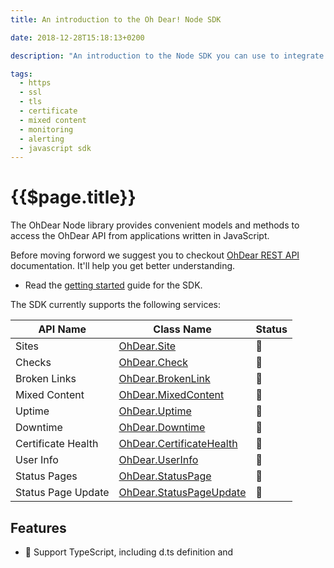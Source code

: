 ```yaml
---
title: An introduction to the Oh Dear! Node SDK

date: 2018-12-28T15:18:13+0200

description: "An introduction to the Node SDK you can use to integrate Oh Dear! into your own software."

tags:
  - https
  - ssl
  - tls 
  - certificate
  - mixed content
  - monitoring
  - alerting
  - javascript sdk
---
```


# {{$page.title}}

The OhDear Node library provides convenient models and methods to access the OhDear API from applications written in JavaScript. 

Before moving forword we suggest you to checkout [OhDear REST API](https://ohdear.app/docs/api/introduction) documentation. It'll help you get better understanding.

- Read the [getting started](../guide/getting-started.md) guide for the SDK. 

The SDK currently supports the following services:

| API Name           | Class Name                                                                   | Status |
| ------------------ | ---------------------------------------------------------------------------- | ------ |
| Sites              | [OhDear.Site](../api/classes/managessiteservice.md)                          | :tada: |
| Checks             | [OhDear.Check](../api/classes/managescheckservice.md)                        | :tada: |
| Broken Links       | [OhDear.BrokenLink](../api/classes/managesbrokenlinksservice.md)             | :tada: |
| Mixed Content      | [OhDear.MixedContent](../api/classes/managesmixedcontentservice.md)          | :tada: |
| Uptime             | [OhDear.Uptime](../api/classes/managesuptimeservice.md)                      | :tada: |
| Downtime           | [OhDear.Downtime](../api/classes/managesdowntimeservice.md)                  | :tada: |
| Certificate Health | [OhDear.CertificateHealth](../api/classes/managecertificatehealthservice.md) | :tada: |
| User Info          | [OhDear.UserInfo](../api/classes/managesuserservice.md)                      | :tada: |
| Status Pages       | [OhDear.StatusPage](../api/classes/managesstatuspageservice.md)              | :tada: |
| Status Page Update | [OhDear.StatusPageUpdate](../api/classes/managesstatuspageupdateservice.md)  | :tada: |

## Features

- 🍁 Support TypeScript, including d.ts definition and
